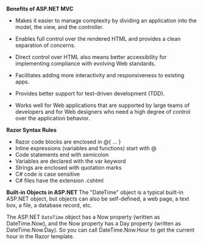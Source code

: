 **Benefits of ASP.NET MVC**

* Makes it easier to manage complexity by dividing an application into the model, the view, and the controller.

* Enables full control over the rendered HTML and provides a clean separation of concerns.

* Direct control over HTML also means better accessibility for implementing compliance with evolving Web standards.

* Facilitates adding more interactivity and responsiveness to existing apps.

* Provides better support for test-driven development (TDD).

* Works well for Web applications that are supported by large teams of developers and for Web designers who need a high degree of control over the application behavior.


**Razor Syntax Rules**

* Razor code blocks are enclosed in @{ ... }
* Inline expressions (variables and functions) start with @
* Code statements end with semicolon
* Variables are declared with the var keyword
* Strings are enclosed with quotation marks
* C# code is case sensitive
* C# files have the extension .cshtml


**Built-in Objects in ASP.NET**
The "DateTime" object is a typical built-in ASP.NET object, but objects can also be self-defined, a web page, a text box, a file, a database record, etc.

The ASP.NET ```DateTime``` object has a Now property (written as DateTime.Now), and the Now property has a Day property (written as DateTime.Now.Day). So you can call DateTime.Now.Hour to get the current hour in the Razor template.